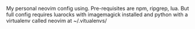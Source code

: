 My personal neovim config using. Pre-requisites are npm, ripgrep, lua. But full config requires luarocks with imagemagick installed and python with a virtualenv called neovim at ~/.vitualenvs/
